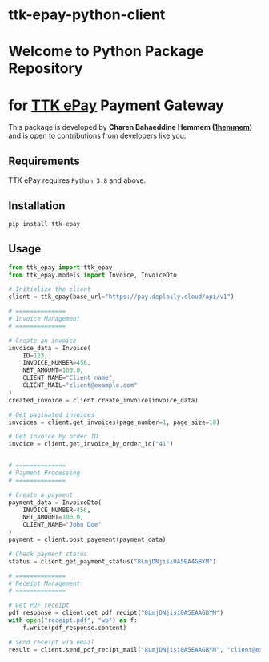 # ttk-epay-python-client

# Welcome to Python Package Repository
# for [TTK ePay](https://pay.deploily.cloud) Payment Gateway

This package is developed by **Charen Bahaeddine Hemmem ([1hemmem](https://github.com/1hemmem))** and is open to contributions from developers like you.

## Requirements
TTK ePay requires `Python 3.8` and above.

## Installation
```bash
pip install ttk-epay
```

## Usage
```python
from ttk_epay import ttk_epay
from ttk_epay.models import Invoice, InvoiceDto

# Initialize the client
client = ttk_epay(base_url="https://pay.deploily.cloud/api/v1")

# ==============
# Invoice Management
# ==============

# Create an invoice
invoice_data = Invoice(
    ID=123,
    INVOICE_NUMBER=456,
    NET_AMOUNT=100.0,
    CLIENT_NAME="Client name",
    CLIENT_MAIL="client@example.com"
)
created_invoice = client.create_invoice(invoice_data)

# Get paginated invoices
invoices = client.get_invoices(page_number=1, page_size=10)

# Get invoice by order ID
invoice = client.get_invoice_by_order_id("41")


# ==============
# Payment Processing
# ==============

# Create a payment
payment_data = InvoiceDto(
    INVOICE_NUMBER=456,
    NET_AMOUNT=100.0,
    CLIENT_NAME="John Doe"
)
payment = client.post_payement(payment_data)

# Check payment status
status = client.get_payment_status("8LmjDNjisi0A5EAAGBYM")

# ==============
# Receipt Management
# ==============

# Get PDF receipt
pdf_response = client.get_pdf_recipt("8LmjDNjisi0A5EAAGBYM")
with open("receipt.pdf", "wb") as f:
    f.write(pdf_response.content)

# Send receipt via email
result = client.send_pdf_recipt_mail("8LmjDNjisi0A5EAAGBYM", "client@example.com")
```
